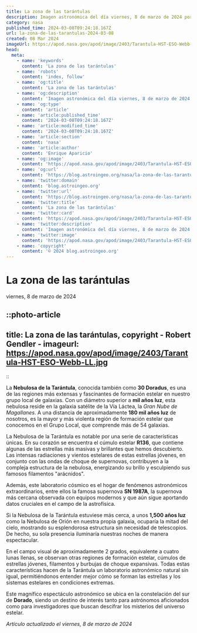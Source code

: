 ```yaml
---
title: La zona de las tarántulas
description: Imagen astronómica del día viernes, 8 de marzo de 2024 por la NASA; La zona de las tarántulas
category: nasa
published_time: 2024-03-08T09:24:18.167Z
url: la-zona-de-las-tarantulas-2024-03-08
created: 08 Mar 2024
imageUrl: https://apod.nasa.gov/apod/image/2403/Tarantula-HST-ESO-Webb-LL.jpg
head:
  meta:
    - name: 'keywords'
      content: 'La zona de las tarántulas'
    - name: 'robots'
      content: 'index, follow'
    - name: 'og:title'
      content: 'La zona de las tarántulas'
    - name: 'og:description'
      content: 'Imagen astronómica del día viernes, 8 de marzo de 2024 por la NASA; La zona de las tarántulas'
    - name: 'og:type'
      content: 'article'
    - name: 'article:published_time'
      content: '2024-03-08T09:24:18.167Z'
    - name: 'article:modified_time'
      content: '2024-03-08T09:24:18.167Z'
    - name: 'article:section'
      content: 'nasa'
    - name: 'article:author'
      content: 'Enrique Aparicio'
    - name: 'og:image'
      content: 'https://apod.nasa.gov/apod/image/2403/Tarantula-HST-ESO-Webb-LL.jpg'
    - name: 'og:url'
      content: 'https://blog.astroingeo.org/nasa/la-zona-de-las-tarantulas-2024-03-08'
    - name: 'twitter:domain'
      content: 'blog.astroingeo.org'
    - name: 'twitter:url'
      content: 'https://blog.astroingeo.org/nasa/la-zona-de-las-tarantulas-2024-03-08'
    - name: 'twitter:title'
      content: 'La zona de las tarántulas'
    - name: 'twitter:card'
      content: 'https://apod.nasa.gov/apod/image/2403/Tarantula-HST-ESO-Webb-LL.jpg'
    - name: 'twitter:description'
      content: 'Imagen astronómica del día viernes, 8 de marzo de 2024 por la NASA; La zona de las tarántulas'
    - name: 'twitter:image'
      content: 'https://apod.nasa.gov/apod/image/2403/Tarantula-HST-ESO-Webb-LL.jpg'
    - name: 'copyright'
      content: '© 2024 blog.astroingeo.org'
---
```

# La zona de las tarántulas
viernes, 8 de marzo de 2024


::photo-article
---
title: La zona de las tarántulas, copyright - Robert Gendler -
imageurl: https://apod.nasa.gov/apod/image/2403/Tarantula-HST-ESO-Webb-LL.jpg
---
::



La **Nebulosa de la Tarántula**, conocida también como **30 Doradus**, es una de las regiones más extensas y fascinantes de formación estelar en nuestro grupo local de galaxias. Con un diámetro superior a **mil años luz**, esta nebulosa reside en la galaxia satélite de la Vía Láctea, la _Gran Nube de Magallanes_. A una distancia de aproximadamente **180 mil años luz** de nosotros, es la mayor y más violenta región de formación estelar que conocemos en el Grupo Local, que comprende más de 54 galaxias.

La Nebulosa de la Tarántula es notable por una serie de características únicas. En su corazón se encuentra el cúmulo estelar **R136**, que contiene algunas de las estrellas más masivas y brillantes que hemos descubierto. Las intensas radiaciones y vientos estelares de estas estrellas jóvenes, en conjunto con las ondas de choque de supernovas, contribuyen a la compleja estructura de la nebulosa, energizando su brillo y esculpiendo sus famosos filamentos "arácnidos". 

Además, este laboratorio cósmico es el hogar de fenómenos astronómicos extraordinarios, entre ellos la famosa supernova **SN 1987A**, la supernova más cercana observada con equipos modernos y que aún sigue aportando datos cruciales en el campo de la astrofísica.

Si la Nebulosa de la Tarántula estuviese más cerca, a unos **1,500 años luz** como la Nebulosa de Orión en nuestra propia galaxia, ocuparía la mitad del cielo, mostrando su esplendorosa estructura sin necesidad de telescopios. De hecho, su sola presencia iluminaría nuestras noches de manera espectacular.

En el campo visual de aproximadamente 2 grados, equivalente a cuatro lunas llenas, se observan otras regiones de formación estelar, cúmulos de estrellas jóvenes, filamentos y burbujas de choque expansivas. Todas estas características hacen de la Tarántula un laboratorio astronómico natural sin igual, permitiéndonos entender mejor cómo se forman las estrellas y los sistemas estelares en condiciones extremas.

Este magnífico espectáculo astronómico se ubica en la constelación del sur de **Dorado**, siendo un destino de interés tanto para astrónomos aficionados como para investigadores que buscan descifrar los misterios del universo estelar.

_Artículo actualizado el viernes, 8 de marzo de 2024_